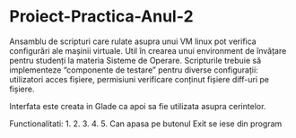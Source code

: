 # Proiect-Practica-Anul-2
Ansamblu de scripturi care rulate asupra unui VM linux pot verifica configurări ale mașinii virtuale. Util în crearea unui environment de învățare pentru studenți la materia Sisteme de Operare.
Scripturile trebuie să implementeze “componente de testare” pentru diverse configurații:
	utilizatori
	acces fișiere, permisiuni
	verificare conținut fișiere
	diff-uri pe fișiere.

Interfata este creata in Glade ca apoi sa fie utilizata asupra cerintelor.

Functionalitati:
1.
2.
3.
4.
5. Can apasa pe butonul Exit se iese din program
